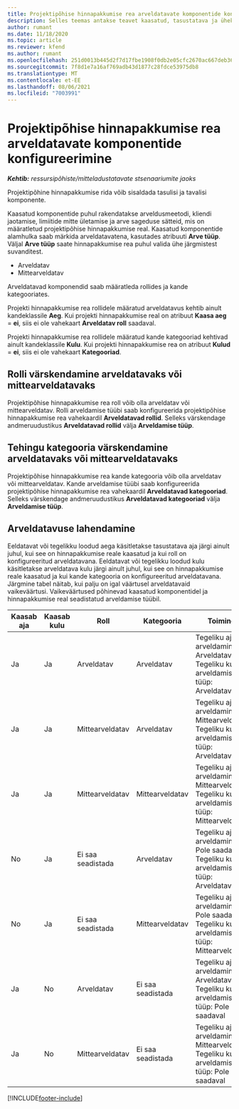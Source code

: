 ```yaml
---
title: Projektipõhise hinnapakkumise rea arveldatavate komponentide konfigureerimine
description: Selles teemas antakse teavet kaasatud, tasustatava ja ühekordselt nõutavate komponentide kohta projektipõhise hinnapakkumise ridade puhul.
author: rumant
ms.date: 11/18/2020
ms.topic: article
ms.reviewer: kfend
ms.author: rumant
ms.openlocfilehash: 251d0013b445d2f7d17fbe1908f0db2e05cfc2670ac667deb363c98f608a2aef
ms.sourcegitcommit: 7f8d1e7a16af769adb43d1877c28fdce53975db8
ms.translationtype: MT
ms.contentlocale: et-EE
ms.lasthandoff: 08/06/2021
ms.locfileid: "7003991"
---
```

# <a name="configure-the-chargeable-components-of-a-project-based-quote-line"></a>Projektipõhise hinnapakkumise rea arveldatavate komponentide konfigureerimine

_**Kehtib:** ressursipõhiste/mitteladustatavate stsenaariumite jaoks_

Projektipõhine hinnapakkumise rida võib sisaldada tasulisi ja tavalisi komponente.

Kaasatud komponentide puhul rakendatakse arveldusmeetodi, kliendi jaotamise, limiitide mitte ületamise ja arve sageduse sätteid, mis on määratletud projektipõhise hinnapakkumise real.
Kaasatud komponentide alamhulka saab märkida arveldatavatena, kasutades atribuuti **Arve tüüp**. Väljal **Arve tüüp** saate hinnapakkumise rea puhul valida ühe järgmistest suvanditest.

   - Arveldatav
   - Mittearveldatav

Arveldatavad komponendid saab määratleda rollides ja kande kategooriates.

Projekti hinnapakkumise rea rollidele määratud arveldatavus kehtib ainult kandeklassile **Aeg**. Kui projekti hinnapakkumise real on atribuut **Kaasa aeg** = **ei**, siis ei ole vahekaart **Arveldatav roll** saadaval.

Projekti hinnapakkumise rea rollidele määratud kande kategooriad kehtivad ainult kandeklassile **Kulu**. Kui projekti hinnapakkumise rea on atribuut **Kulud** = **ei**, siis ei ole vahekaart **Kategooriad**.

## <a name="update-a-role-to-be-chargeable-or-non-chargeable"></a>Rolli värskendamine arveldatavaks või mittearveldatavaks
Projektipõhise hinnapakkumise rea roll võib olla arveldatav või mittearveldatav. Rolli arveldamise tüübi saab konfigureerida projektipõhise hinnapakkumise rea vahekaardil **Arveldatavad rollid**. Selleks värskendage andmeruudustikus **Arveldatavad rollid** välja **Arveldamise tüüp**. 

## <a name="update-a-transaction-category-to-be-chargeable-or-non-chargeable"></a>Tehingu kategooria värskendamine arveldatavaks või mittearveldatavaks
Projektipõhise hinnapakkumise rea kande kategooria võib olla arveldatav või mittearveldatav. Kande arveldamise tüübi saab konfigureerida projektipõhise hinnapakkumise rea vahekaardil **Arveldatavad kategooriad**. Selleks värskendage andmeruudustikus **Arveldatavad kategooriad** välja **Arveldamise tüüp**. 

## <a name="resolve-chargeability"></a>Arveldatavuse lahendamine

Eeldatavat või tegelikku loodud aega käsitletakse tasustatava aja järgi ainult juhul, kui see on hinnapakkumise reale kaasatud ja kui roll on konfigureeritud arveldatavana.
Eeldatavat või tegelikku loodud kulu käsitletakse arveldatava kulu järgi ainult juhul, kui see on hinnapakkumise reale kaasatud ja kui kande kategooria on konfigureeritud arveldatavana. Järgmine tabel näitab, kui palju on igal väärtusel arveldatavaid vaikeväärtusi. Vaikeväärtused põhinevad kaasatud komponentidel ja hinnapakkumise real seadistatud arveldamise tüübil.

| Kaasab aja | Kaasab kulu | Roll | Kategooria | Toiming |
| --- | --- | --- | --- | --- |
| Ja | Ja | Arveldatav | Arveldatav | Tegeliku aja arveldamine: Arveldatav </br>Tegeliku kulu arveldamise tüüp: Arveldatav |
| Ja | Ja | Mittearveldatav | Arveldatav | Tegeliku aja arveldamine: Mittearveldatav </br>Tegeliku kulu arveldamise tüüp: Arveldatav |
| Ja | Ja | Mittearveldatav | Mittearveldatav | Tegeliku aja arveldamine: Mittearveldatav </br>Tegeliku kulu arveldamise tüüp: Mittearveldatav |
| No | Ja | Ei saa seadistada | Arveldatav | Tegeliku aja arveldamine: Pole saadaval </br>Tegeliku kulu arveldamise tüüp: Arveldatav |
| No | Ja | Ei saa seadistada | Mittearveldatav | Tegeliku aja arveldamine: Pole saadaval </br>Tegeliku kulu arveldamise tüüp: Mittearveldatav |
| Ja | No | Arveldatav | Ei saa seadistada | Tegeliku aja arveldamine: Arveldatav </br>Tegeliku kulu arveldamise tüüp: Pole saadaval |
| Ja | No | Mittearveldatav | Ei saa seadistada | Tegeliku aja arveldamine: Mittearveldatav </br> Tegeliku kulu arveldamise tüüp: Pole saadaval |


[!INCLUDE[footer-include](../includes/footer-banner.md)]